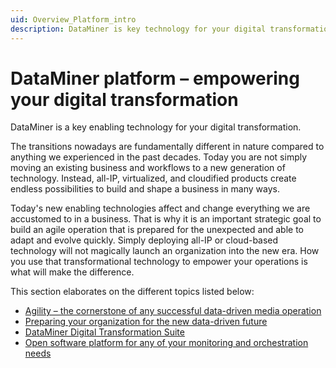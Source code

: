 ```yaml
---
uid: Overview_Platform_intro
description: DataMiner is key technology for your digital transformation, ensuring your operation is prepared for the unexpected and capable of evolving quickly.
---
```


# DataMiner platform – empowering your digital transformation

DataMiner is a key enabling technology for your digital transformation.

The transitions nowadays are fundamentally different in nature compared to anything we experienced in the past decades. Today you are not simply moving an existing business and workflows to a new generation of technology. Instead, all-IP, virtualized, and cloudified products create endless possibilities to build and shape a business in many ways.

Today's new enabling technologies affect and change everything we are accustomed to in a business. That is why it is an important strategic goal to build an agile operation that is prepared for the unexpected and able to adapt and evolve quickly. Simply deploying all-IP or cloud-based technology will not magically launch an organization into the new era. How you use that transformational technology to empower your operations is what will make the difference.

This section elaborates on the different topics listed below:

- [Agility – the cornerstone of any successful data-driven media operation](xref:Overview_Platform_Agility)
- [Preparing your organization for the new data-driven future](xref:Overview_Platform_Prepare)
- [DataMiner Digital Transformation Suite](xref:Overview_Platform_DTS_Suite)
- [Open software platform for any of your monitoring and orchestration needs](xref:Overview_Platform_Open_Platform)

